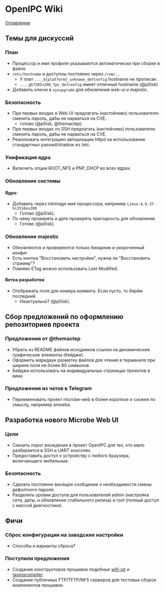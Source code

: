 # OpenIPC Wiki
[Оглавление](../README.md)

Темы для дискуссий
------------------

### План

* Процессор и имя профиля указываются автоматически при сборке в файле
* `/etc/hostname` и доступны постоянно через `/rom/..`
  * У плат `..._${platform}_unknown_defconfig` hostname не прописан.
  * `..._gk7205v200_fpv_defconfig` имеет отличный hostname (@p0isk)
* Добавить ключи в `sysupgrade` для обновления web-ui и majestic.

### Безопасность

* При первых входах в Web UI предлагать (настойчиво) пользователю сменить пароль, дабы не нарваться на CVE.
  * готово (@p0isk, @themactep).
* При первых входах по SSH предлагать (настойчиво) пользователю сменить пароль, дабы не нарваться на CVE.
* Реализовать интеграцию авторизации httpd на использование стандартных passwd/shadow из /etc.

### Унификация ядра

* Включить опции ROOT_NFS и PNP_DHCP во всех ядрах.

### Обновление системы

#### Ядро:

* Добавить через mkimage имя процессора, например `Linux-4.9.37-hi3516ev200`
  * Готово (@p0isk).
* По нему проверять и дате проверять пригодность для обновления.
  * Готово (@p0isk).

### Обновление majestic

* Обновляются и проверяются только бинарник и укороченный конфиг.
* Есть кнопка "Восстановить настройки", нужна ли "Восстановить стример"?
* Помимо ETag можно использовать Last-Modified.

#### Ветка разработки

* Отображать поле для номера коммита. Если пусто, то берём последний.
  * Неактуально? (@p0isk).

Сбор предложений по оформлению репозиториев проекта
---------------------------------------------------

### Предложения от @themactep

* Убрать из README файлов исходников ссылки на динамические графические
  элементы (бейджи).
* Оформить маркдаун разметку файлов для чтения в терминале при ширине поля
  не более 80 символов.
* Бейджи использовать на индивидуальных страницах проектов в вики.

### Предложения из чатов в Telegram

* Переименовать проект microbe-web в более короткое и схожее по смыслу,
  например amoeba.


Разработка нового Microbe Web UI
--------------------------------

### Цели

* Снизить порог вхождения в проект OpenIPC для тех, кто мало разбирается
  в SSH и UART консолях.
* Предоставить доступ к устройству с любого браузера, включающего мобильные.

### Безопасность

* Сделать постоянно висящее сообщение о необходимости смены дефолтного пароля.
* Разделить уровни доступа для пользователей admin (настройка сети, даты, и
  обновление стабильного релиза) и root (полный доступ с массой диагностики).


Фичи
----

### Сброс конфигурации на заводские настройки

* Способы и варианты сброса?

### Поступили предложения

* Создание конструкторов прошивок подобных [wifi-iot](https://wifi-iot.com/) и
  [tasmocompiler](https://github.com/benzino77/tasmocompiler).
* Создание публичных FTP/TFTP/NFS серверов для тестовых сборок компонентов
  прошивки.
